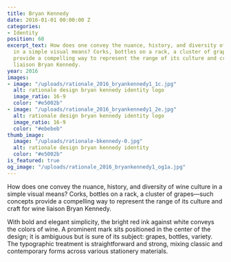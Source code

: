 ```yaml
---
title: Bryan Kennedy
date: 2016-01-01 00:00:00 Z
categories:
- Identity
position: 68
excerpt_text: How does one convey the nuance, history, and diversity of wine culture
  in a simple visual means? Corks, bottles on a rack, a cluster of grapes—such concepts
  provide a compelling way to represent the range of its culture and craft for wine
  liaison Bryan Kennedy.
year: 2016
images:
- image: "/uploads/rationale_2016_bryankennedy1_1c.jpg"
  alt: rationale design bryan kennedy identity logo
  image_ratio: 16-9
  color: "#e5002b"
- image: "/uploads/rationale_2016_bryankennedy1_2e.jpg"
  alt: rationale design bryan kennedy identity logo
  image_ratio: 16-9
  color: "#ebebeb"
thumb_image:
  image: "/uploads/rationale-bkennedy-0.jpg"
  alt: rationale design bryan kennedy identity
  color: "#e5002b"
is_featured: true
og_image: "/uploads/rationale_2016_bryankennedy1_og1a.jpg"
---
```


How does one convey the nuance, history, and diversity of wine culture in a simple visual means? Corks, bottles on a rack, a cluster of grapes—such concepts provide a compelling way to represent the range of its culture and craft for wine liaison Bryan Kennedy.

With bold and elegant simplicity, the bright red ink against white conveys the colors of wine. A prominent mark sits positioned in the center of the design; it is ambiguous but is sure of its subject: grapes, bottles, variety. The typographic treatment is straightforward and strong, mixing classic and contemporary forms across various stationery materials.